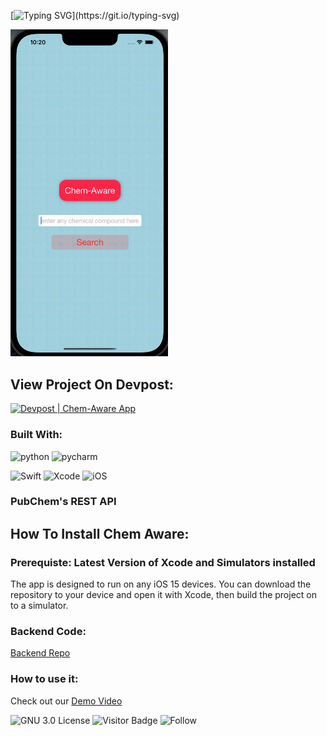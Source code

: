 [![Typing SVG](https://readme-typing-svg.herokuapp.com?font=Roboto+Mono&color=%2399E0CE&size=30&width=700&height=100&lines=%3E+Chem+Aware;%3E+Check+for+a+green+and+healthy+life.)](https://git.io/typing-svg)

<img src="https://github.com/JerryZhang0920/chem_aware_mobile/blob/main/media/chemaware.gif?raw=true"  width="50%" height="40%" />

## View Project On Devpost:
[![Devpost | Chem-Aware App](https://badges.devpost-shields.com/get-badge?name=Chem-Aware%20App&id=chem-aware&type=big-logo&style=for-the-badge)](https://devpost.com/software/chem-aware)

### Built With:
![python](https://img.shields.io/badge/Python-3776AB?style=for-the-badge&logo=python&logoColor=ffdd54)
![pycharm](https://img.shields.io/badge/pycharm-143?style=for-the-badge&logo=pycharm&logoColor=black&color=black&labelColor=green)

![Swift](https://img.shields.io/badge/Swift-FA7343?style=for-the-badge&logo=swift&logoColor=white)
![Xcode](https://img.shields.io/badge/Xcode-007ACC?style=for-the-badge&logo=Xcode&logoColor=white)
![iOS](https://img.shields.io/badge/iOS-000000?style=for-the-badge&logo=ios&logoColor=white)

### PubChem's REST API

## How To Install Chem Aware:

### Prerequiste: Latest Version of Xcode and Simulators installed
The app is designed to run on any iOS 15 devices.
You can download the repository to your device and open it with Xcode, then build the project on to a simulator.

### Backend Code:
[Backend Repo](https://github.com/JerryZhang0920/chem_aware)
### How to use it:
Check out our [Demo Video](https://www.youtube.com/watch?v=m0D4Yj5Wd8A)


![GNU 3.0 License](https://img.shields.io/github/license/JerryZhang0920/chem_aware_mobile?label=license&style=for-the-badge)
![Visitor Badge](https://visitor-badge-reloaded.herokuapp.com/badge?page_id=JerryZhang0920/chem_aware_mobile&style=for-the-badge&logo=github&logoColor=white)
![Follow](https://img.shields.io/github/followers/JerryZhang0920?color=teal&label=Follow%20JerryZhang0920&style=for-the-badge)
